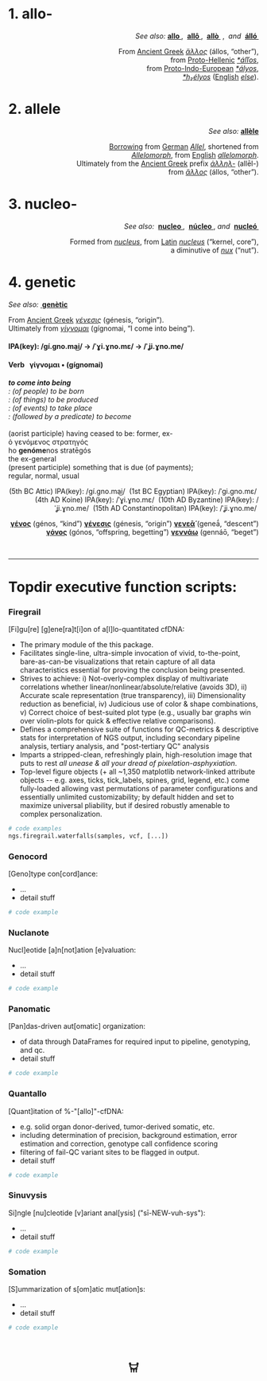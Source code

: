 
<h1 id="firstHeading" class="firstHeading" lang="en">1. allo-</h1>
<div align="right">
<i>See also: </i> <b><a href="https://www.google.com/search?rls=en&q=allo" title="allo">allo </a></b>,  <b><a href="https://www.google.com/search?rls=en&q=all%C3%B4" title="allô">allô </a></b>,  <b><a href="https://www.google.com/search?rls=en&q=all%C3%B2" title="allò">allò </a></b> <span class="serial-comma">, </span> <i><span class="serial-and">and </span></i> <b><a href="https://www.google.com/search?rls=en&q=%C3%A1ll%C3%B3" title="álló">álló </a></b>
<p>From <span class="etyl"><a href="https://en.wikipedia.org/wiki/Ancient_Greek_language" class="extiw" title="w:Ancient Greek language">Ancient Greek</a></span> <i class="polytonic mention" lang="grc" xml:lang="grc"><a href="https://www.google.com/search?rls=en&q=%E1%BC%84%CE%BB%CE%BB%CE%BF%CF%82#Ancient_Greek" title="ἄλλος">ἄλλος</a></i> <span class="mention-gloss-paren">(</span><span lang="" class="tr mention-tr" xml:lang="">állos</span>, <span class="mention-gloss-double-quote">“</span><span class="mention-gloss">other</span><span class="mention-gloss-double-quote">”</span><span class="mention-gloss-paren">)</span>, <br>from <span class="etyl"><a href="https://en.wikipedia.org/wiki/Proto-Greek_language" class="extiw" title="w:Proto-Greek language">Proto-Hellenic</a></span> <i class="Latinx mention" lang="grk-pro" xml:lang="grk-pro"><a href="https://www.google.com/search?rls=en&q=%C3%A1%C4%BE%C4%BEos" title="Reconstruction:Proto-Hellenic/áľľos">*áľľos</a></i>, <br>from <span class="etyl"><a href="https://en.wikipedia.org/wiki/Proto-Indo-European_language" class="extiw" title="w:Proto-Indo-European language">Proto-Indo-European</a></span> <i class="Latinx mention" lang="ine-pro" xml:lang="ine-pro"><a href="https://www.google.com/search?rls=en&q=%C3%A1lyos" class="mw-redirect" title="Reconstruction:Proto-Indo-European/ályos">*ályos</a></i>, <br><i class="Latinx mention" lang="ine-pro" xml:lang="ine-pro"><a href="https://en.wiktionary.org/wiki/Reconstruction:Proto-Indo-European/h₂élyos" title="Reconstruction:Proto-Indo-European/h₂élyos">*h₂élyos</a></i> (<span class="etyl"><a href="https://en.wikipedia.org/wiki/English_language" class="extiw" title="w:English language">English</a></span> <i class="Latn mention" lang="en" xml:lang="en"><a href="https://en.wikipedia.org/wiki/else#English" title="else">else</a></i>).</p>
</div>

<h1 id="firstHeading" class="firstHeading" lang="en">2. allele</h1>
<div align="right">
<i>See also:</i> <b><a href="ttps://www.google.com/search?rls=en&q=all%C3%A8le" title="allèle">allèle</a></b>
<p><a href="/wiki/Appendix:Glossary#loanword" title="Appendix:Glossary">Borrowing</a> from <span class="etyl"><a href="https://en.wikipedia.org/wiki/German_language" class="extiw" title="w:German language">German</a></span> <i class="Latn mention" lang="de" xml:lang="de"><a href="ttps://www.google.com/search?rls=en&q=Allel&amp;action=edit&amp;redlink=1" class="new" title="Allel (page does not exist)">Allel</a></i>, shortened from <br><i class="Latn mention" lang="de" xml:lang="de"><a href="/w/index.php?title=Allelomorph&amp;action=edit&amp;redlink=1" class="new" title="Allelomorph (page does not exist)">Allelomorph</a></i>, from <span class="etyl"><a href="https://en.wikipedia.org/wiki/English_language" class="extiw" title="w:English language">English</a></span> <i class="Latn mention" lang="en" xml:lang="en"><a href="https://www.google.com/search?rls=en&q=allelomorph#English" title="allelomorph">allelomorph</a></i>. <br>Ultimately from the <span class="etyl"><a href="https://en.wikipedia.org/wiki/Ancient_Greek_language" class="extiw" title="w:Ancient Greek language">Ancient Greek</a></span> prefix <i class="polytonic mention" lang="grc" xml:lang="grc"><a href="https://www.google.com/search?rls=en&q=%E1%BC%80%CE%BB%CE%BB%CE%B7%CE%BB-&amp;action=edit&amp;redlink=1" class="new" title="ἀλληλ- (page does not exist)">ἀλληλ-</a></i> <span class="mention-gloss-paren">(</span><span lang="" class="tr mention-tr" xml:lang="">allēl-</span><span class="mention-gloss-paren">)</span> <br>from <i class="polytonic mention" lang="grc" xml:lang="grc"><a href="https://www.google.com/search?rls=en&q=%E1%BC%84%CE%BB%CE%BB%CE%BF%CF%82#Ancient_Greek" title="ἄλλος">ἄλλος</a></i> <span class="mention-gloss-paren">(</span><span lang="" class="tr mention-tr" xml:lang="">állos</span>, <span class="mention-gloss-double-quote">“</span><span class="mention-gloss">other</span><span class="mention-gloss-double-quote">”</span><span class="mention-gloss-paren">)</span>.</p>
</div>

<h1 id="firstHeading" class="firstHeading" lang="en">3. nucleo-</h1>
<div align="right">
<i>See also: </i> <b><a href="https://en.wiktionary.org/wiki/Category:English_words_prefixed_with_nucleo-" title="nucleo">nucleo </a></b>,  <b><a href="https://www.google.com/search?rls=en&q=n%C3%BAcleo" title="núcleo">núcleo </a></b><span class="serial-comma">,</span> <i><span class="serial-and">and </span></i> <b><a href="https://www.google.com/search?rls=en&q=nucle%C3%B3" title="nucleó">nucleó </a></b>
<p>Formed from <i class="Latn mention" lang="en" xml:lang="en"><a href="https://www.google.com/search?rls=en&q=nucleus#English" title="nucleus">nucleus</a></i>, from <span class="etylcleanup"><span class="etyl"><a href="https://en.wikipedia.org/wiki/Latin_language" class="extiw" title="w:Latin language">Latin</a></span></span> <i class="Latn mention" lang="la" xml:lang="la"><a href="https://www.google.com/search?rls=en&q=nucleus#Latin" title="nucleus">nucleus</a></i> <span class="mention-gloss-paren">(</span><span class="mention-gloss-double-quote">“</span><span class="mention-gloss">kernel, core</span><span class="mention-gloss-double-quote">”</span><span class="mention-gloss-paren">)</span>, <br>a diminutive of <i class="Latn mention" lang="la" xml:lang="la"><a href="https://www.google.com/search?rls=en&q=nux#Latin" title="nux">nux</a></i> <span class="mention-gloss-paren">(</span><span class="mention-gloss-double-quote">“</span><span class="mention-gloss">nut</span><span class="mention-gloss-double-quote">”</span><span class="mention-gloss-paren">)</span>.</p>
</div>

<h1 id="firstHeading" class="firstHeading" lang="en">4. genetic</h1>
<div align="left">
<i>See also:</i> <b><a href="https://www.google.com/search?rls=en&q=gen%C3%A8tic" title="genètic"> genètic</a></b>
<p>From <span class="etylcleanup"><span class="etyl"><a href="https://en.wikipedia.org/wiki/Ancient_Greek_language" class="extiw" title="w:Ancient Greek language">Ancient Greek</a></span></span> <i class="polytonic mention" lang="grc" xml:lang="grc"><a href="https://www.google.com/search?rls=en&q=%CE%B3%CE%AD%CE%BD%CE%B5%CF%83%CE%B9%CF%82#Ancient_Greek" title="γένεσις">γένεσις</a></i> <span class="mention-gloss-paren">(</span><span lang="" class="tr mention-tr" xml:lang="">génesis</span>, <span class="mention-gloss-double-quote">“</span><span class="mention-gloss">origin</span><span class="mention-gloss-double-quote">”</span><span class="mention-gloss-paren">)</span>. <br>Ultimately from <i class="polytonic mention" lang="grc" xml:lang="grc"><a href="https://www.google.com/search?rls=en&q=%CE%B3%CE%AF%CE%B3%CE%BD%CE%BF%CE%BC%CE%B1%CE%B9#Ancient_Greek" title="γίγνομαι">γίγνομαι</a></i> <span class="mention-gloss-paren">(</span><span lang="" class="tr mention-tr" xml:lang="">gígnomai</span>, 
<span class="mention-gloss-double-quote">“</span><span class="mention-gloss">I come into being</span><span class="mention-gloss-double-quote">”</span><span class="mention-gloss-paren">)</span>.</p>

#### IPA(key): /ɡí.ɡno.ma͜i/ → /ˈɣi.ɣno.mɛ/ → /ˈʝi.ɣno.me/
#### Verb   γίγνομαι • (gígnomai)
<b><i>to come into being</i></b><br>
<i>: (of people) to be born<br>
: (of things) to be produced<br>
: (of events) to take place<br>
: (followed by a predicate) to become<br><br></i>
(aorist participle) having ceased to be: former, ex-<br>
ὁ γενόμενος στρατηγός<br>
ho <b>genóme</b>nos stratēgós<br>
the ex-general<br>
(present participle) something that is due (of payments);<br>
regular, normal, usual
</div>

<div align="right">
(5th BC Attic) IPA(key): /ɡí.ɡno.ma͜i/ 
(1st BC Egyptian) IPA(key): /ˈɡi.ɡno.mɛ/ 
(4th AD Koine) IPA(key): /ˈɣi.ɣno.mɛ/ 
(10th AD Byzantine) IPA(key): /ˈʝi.ɣno.me/ 
(15th AD Constantinopolitan) IPA(key): /ˈʝi.ɣno.me/ 

<b><a href="https://www.google.com/search?rls=en&q=γένος">γένος</a></b> (génos, “kind”)
<b><a href="https://www.google.com/search?rls=en&q=γένεσις">γένεσις</a></b> (génesis, “origin”)
<b><a href="https://www.google.com/search?rls=en&q=γενεᾱ́">γενεᾱ́</a></b> (geneā́, “descent”)
<b><a href="https://www.google.com/search?rls=en&q=γόνος">γόνος</a></b> (gónos, “offspring, begetting”)
<b><a href="https://www.google.com/search?rls=en&q=γεννάω">γεννάω</a></b> (gennáō, “beget”)

</div>
<br>

-------

# Topdir executive function scripts:

### Firegrail 
[Fi]gu[re] [g]ene[ra]t[i]on of a[l]lo-quantitated cfDNA: 

* The primary module of the this package.
* Facilitates single-line, ultra-simple invocation of vivid, to-the-point, bare-as-can-be visualizations that retain capture of all data characteristics essential for proving the conclusion being presented.
* Strives to achieve: i) Not-overly-complex display of multivariate correlations whether linear/nonlinear/absolute/relative (avoids 3D), ii) Accurate scale representation (true transparency), iii) Dimensionality reduction as beneficial, iv) Judicious use of color & shape combinations, v) Correct choice of best-suited plot type (e.g., usually bar graphs win over violin-plots for quick & effective relative comparisons).
* Defines a comprehensive suite of functions for QC-metrics & descriptive stats for interpretation of NGS output, including secondary pipeline analysis, tertiary analysis, and "post-tertiary QC" analysis
* Imparts a stripped-clean, refreshingly plain, high-resolution image that puts to rest <i>all unease & all your dread of pixelation-asphyxiation</i>.
* Top-level figure objects (+ all ~1,350 matplotlib network-linked attribute objects -- e.g. axes, ticks, tick_labels, spines, grid, legend, etc.) come fully-loaded allowing vast permutations of parameter configurations and essentially unlimited customizability; by default hidden and set to maximize universal pliability, but if desired robustly amenable to complex personalization. 

~~~ python
# code examples
ngs.firegrail.waterfalls(samples, vcf, [...])
~~~


### Genocord
[Geno]type con[cord]ance: 

* ...
* detail stuff

~~~ py
# code example
~~~

### Nuclanote
Nucl]eotide [a]n[not]ation [e]valuation: 

* ...
* detail stuff

~~~ py
# code example
~~~

### Panomatic 
[Pan]das-driven aut[omatic] organization: 
 
* of data through DataFrames for required input to pipeline, genotyping, and qc.
* detail stuff

~~~ py
# code example
~~~

### Quantallo
[Quant]itation of %-"[allo]"-cfDNA: 

* e.g. solid organ donor-derived, tumor-derived somatic, etc.
* including determination of precision, background estimation, error estimation and correction, genotype call confidence scoring
* filtering of fail-QC variant sites to be flagged in output. 
* detail stuff

~~~ py
# code example
~~~

### Sinuvysis
Si]ngle [nu]cleotide [v]ariant anal[ysis] ("sī-NEW-vuh-sys"): 

* ...
* detail stuff

~~~ py
# code example
~~~

### Somation
[S]ummarization of s[om]atic mut[ation]s: 

* ...
* detail stuff

~~~ py
# code example
~~~

<br>

<div align="center">

## 𐃠

</div>
